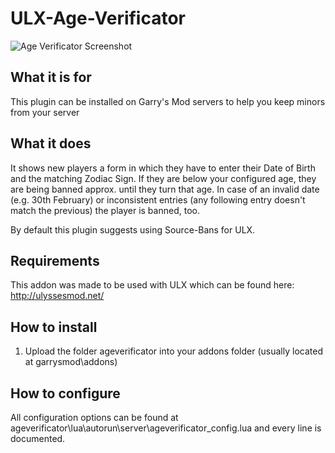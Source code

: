 # ULX-Age-Verificator
![Age Verificator Screenshot](https://cloud.githubusercontent.com/assets/6282654/16805284/abf641c2-490f-11e6-9b32-28b362c16f26.png)

## What it is for
This plugin can be installed on Garry's Mod servers to help you keep minors from your server

## What it does
It shows new players a form in which they have to enter their Date of Birth and the matching Zodiac Sign. If they are below your configured age, they are being banned approx. until they turn that age.
In case of an invalid date (e.g. 30th February) or inconsistent entries (any following entry doesn't match the previous) the player is banned, too.

By default this plugin suggests using Source-Bans for ULX.

## Requirements
This addon was made to be used with ULX which can be found here: http://ulyssesmod.net/

## How to install
1. Upload the folder ageverificator into your addons folder (usually located at garrysmod\addons)

## How to configure
All configuration options can be found at ageverificator\lua\autorun\server\ageverificator_config.lua and every line is documented.
